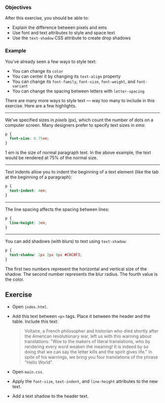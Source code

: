 ### Objectives

After this exercise, you should be able to:

- Explain the difference between pixels and ems
- Use font and text attributes to style and space text
- Use the `text-shadow` CSS attribute to create drop shadows

### Example

You've already seen a few ways to style text:

- You can change its `color`
- You can center it by changing its `text-align` property
- You can change its `font-family`, `font-size`, `font-weight`, and `font-variant`
- You can change the spacing between letters with `letter-spacing`

There are many more ways to style text — way too many to include in this exercise. Here are a few highlights.

----

We've specified sizes in *pixels* (px), which count the number of dots on a computer screen. Many designers prefer to specify text sizes in *ems*:

```css
p {
  font-size: 0.75em;
}
```

1 em is the size of normal paragraph text. In the above example, the text would be rendered at 75% of the normal size.

----

Text indents allow you to indent the beginning of a text element (like the tab at the beginning of a paragraph):

```css
p {
  text-indent: 4em;
}
```

----

The line spacing affects the spacing between lines:

```css
p {
  line-height: 2em;
}
```

----

You can add shadows (with blurs) to text using `text-shadow`:

```css
p {
  text-shadow: 2px 2px 8px #C0C0F3;
}
```

The first two numbers represent the horizontal and vertical size of the shadow. The second number represents the blur radius. The fourth value is the color.

## Exercise

- Open `index.html`.
- Add this text between `<p>` tags. Place it between the header and the table. Include this text:

  > Voltaire, a French philosopher and historian who died shortly after the American revolutionary war, left us with this warning about translations: "Woe to the makers of literal translations, who by rendering every word weaken the meaning! It is indeed by so doing that we can say the letter kills and the spirit gives life." In spite of his warnings, we bring you four translations of the phrase "Hello World".
  
- Open `main.css`.
- Apply the `font-size`, `text-indent`, and `line-height` attributes to the new text.
- Add a text shadow to the header text.

